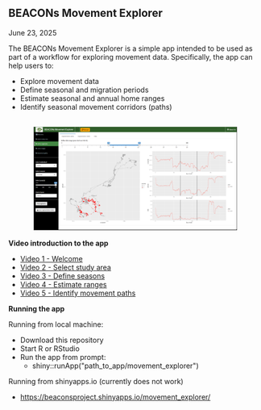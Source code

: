 ## BEACONs Movement Explorer

June 23, 2025

The BEACONs Movement Explorer is a simple app intended to be used as part of a workflow for exploring movement data. Specifically, the app can help users to:

  - Explore movement data
  - Define seasonal and migration periods
  - Estimate seasonal and annual home ranges
  - Identify seasonal movement corridors (paths)

<br>

<center><img src="bme.png" alt="Description" style="width:80%; height:auto;"></center>

**Video introduction to the app**

- [Video 1 - Welcome](https://drive.google.com/file/d/1B-hoDu5dyd-4hSyTBoIRXnMGgSy8-KV6/view?usp=drive_link)
- [Video 2 - Select study area](https://drive.google.com/file/d/1NyA7VCmodqu2RhPWgJnTnngn56zM8Abj/view?usp=drive_link)
- [Video 3 - Define seasons](https://drive.google.com/file/d/1LQRAj7jZT-XaN2wrh9yUgSiEsW8HSGPj/view?usp=drive_link)
- [Video 4 - Estimate ranges](https://drive.google.com/file/d/1aaRgZgSVhCciojOCWN_OwhAE0pGN-nVL/view?usp=drive_link)
- [Video 5 - Identify movement paths](https://drive.google.com/file/d/16LC3Ckbe4Akj7KoOkMj1vRnhC0apZhjZ/view?usp=drive_link)

**Running the app**

Running from local machine:

  - Download this repository
  - Start R or RStudio
  - Run the app from prompt:
    - shiny::runApp("path_to_app/movement_explorer")

Running from shinyapps.io (currently does not work)

  - <https://beaconsproject.shinyapps.io/movement_explorer/>
